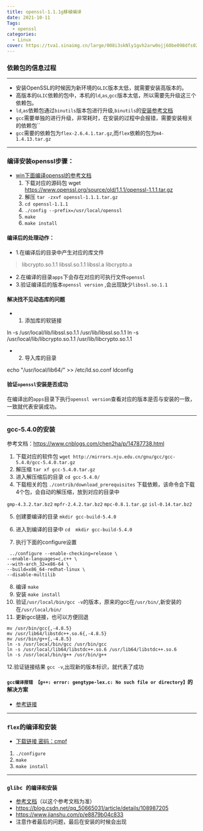 ```yaml
---
title: openssl-1.1.1g移植编译
date: 2021-10-11
Tags:
  - openssl
categories:
  - Linux
cover: https://tva1.sinaimg.cn/large/008i3skNly1gvh2arw0ojj60be098dfs02.jpg
---
```


### 依赖包的信息过程
----------
- 安装OpenSSL的时候因为新环境的`GLIC`版本太低，就需要安装高版本的。   
- 高版本的`GLIC`依赖的包中，本机的`ld`,`as`,`gcc`版本太低，所以需要先升级这三个依赖包。   
- `ld`,`as`依赖包通过`binutils`版本包进行升级,`binutils`的[安装参考文档](https://blog.csdn.net/u010835747/article/details/109612586)   
- `gcc`需要单独的进行升级，非常耗时，在安装的过程中会报错，需要安装相关的依赖包``
- `gcc`需要的依赖包为`flex-2.6.4.1.tar.gz`,而`flex`依赖的包为`m4-1.4.13.tar.gz`

----------



### 编译安装openssl步骤：
- [win下面编译openssl的参考文档](https://www.jb51.net/softjc/575021.html)
  1. 下载对应的源码包 wget https://www.openssl.org/source/old/1.1.1/openssl-1.1.1.tar.gz
  2. 解压 `tar -zxvf openssl-1.1.1.tar.gz`
  3. `cd openssl-1.1.1`
  4. `./config --prefix=/usr/local/openssl`  
  5. `make`
  6. `make install`

#### 编译后的处理动作：
- 1.在编译后的目录中产生对应的库文件 
> libcrypto.so.1.1 
> libssl.so.1.1
> libssl.a
> libcrypto.a      
- 2.在编译的目录`apps`下会存在对应的可执行文件`openssl`
- 3.验证编译后的版本`openssl version` ,会出现缺少`libssl.so.1.1`
#### 解决找不见动态库的问题
- 1. 添加库的软链接 
  

ln -s /usr/local/lib/libssl.so.1.1 /usr/lib/libssl.so.1.1
ln -s /usr/local/lib/libcrypto.so.1.1 /usr/lib/libcrypto.so.1.1

- 2. 导入库的目录

echo "/usr/local/lib64/" >> /etc/ld.so.conf
ldconfig

#### 验证`openssl`安装是否成功
在编译出的`apps`目录下执行`openssl version`查看对应的版本是否与安装的一致，一致就代表安装成功。

-----
### gcc-5.4.0的安装
参考文档：https://www.cnblogs.com/chen2ha/p/14787738.html

1. 下载对应的软件包 `wget http://mirrors.nju.edu.cn/gnu/gcc/gcc-5.4.0/gcc-5.4.0.tar.gz`
2. 解压缩 `tar xf gcc-5.4.0.tar.gz`
3. 进入解压缩后的目录 `cd gcc-5.4.0/`
4. 下载相关的包 `./contrib/download_prerequisites` 下载依赖，该命令会下载4个包，会自动的解压缩，放到对应的目录中
   

`gmp-4.3.2.tar.bz2`
`mpfr-2.4.2.tar.bz2`
`mpc-0.8.1.tar.gz`
`isl-0.14.tar.bz2`

5. 创建要编译的目录 `mkdir gcc-build-5.4.0`

6.  进入到编译的目录中 `cd  mkdir gcc-build-5.4.0`

7. 执行下面的configure设置
``` shell
 ../configure --enable-checking=release \
--enable-languages=c,c++ \
--with-arch_32=x86-64 \
--build=x86_64-redhat-linux \
--disable-multilib
```
8. 编译 `make`
9. 安装 `make install`
10. 验证`/usr/local/bin/gcc -v`的版本，原来的gcc在`/usr/bin/`,新安装的在`/usr/local/bin/`
11. 更新gcc链接，也可以方便回退
``` shell
mv /usr/bin/gcc{,-4.8.5}
mv /usr/lib64/libstdc++.so.6{,-4.8.5}
mv /usr/bin/g++{,-4.8.5}
ln -s /usr/local/bin/gcc /usr/bin/gcc
ln -s /usr/local/lib64/libstdc++.so.6 /usr/lib64/libstdc++.so.6
ln -s /usr/local/bin/g++ /usr/bin/g++
```
12.验证链接结果 `gcc -v`,出现新的版本标识，就代表了成功

#### `gcc编译报错 【g++: error: gengtype-lex.c: No such file or directory】`的解决方案

- [参考链接](https://www.cnblogs.com/cyanrose/p/11490979.html)


--------

### `flex`的编译和安装  
- [下载链接   密码：cmpf](https://pan.baidu.com/s/1u_J56yH3VTwDywMG1CcZHA)        
1. `./configure`
2. `make`
3. `make install`

-------
### `glibc 的编译和安装`
- [参考文档](https://blog.csdn.net/fan_fan_feng/article/details/80764735)（以这个参考文档为准）
- https://blog.csdn.net/qq_50665031/article/details/108987205
- https://www.jianshu.com/p/e8879b04c833
- 注意作者最后的问题，最后在安装的时候会出现
  



